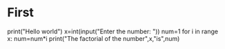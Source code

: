 # First
print("Hello world")
x=int(input("Enter the number: "))
num=1
for i in range x:
     num=num*i
print("The factorial of the number",x,"is",num)
